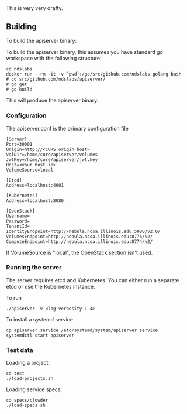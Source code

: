 ##

This is very very drafty.

## Building

To build the apiserver binary:


To build the apiserver binary, this assumes you have standard go workspace with the following structure:

```
cd ndslabs
docker run --rm -it -v `pwd`:/go/src/github.com/ndslabs golang bash
# cd src/github.com/ndslabs/apiserver/
# go get
# go build
```

This will produce the apiserver binary.

### Configuration
The apiserver.conf is the primary configuration file

```
[Server]
Port=30001
Origin=http://<CORS origin host>
VolDir=/home/core/apiserver/volumes
JwtKey=/home/core/apiserver/jwt.key
Host=<your host ip>
VolumeSource=local

[Etcd]
Address=localhost:4001

[Kubernetes]
Address=localhost:8080

[OpenStack]
Username=
Password=
TenantId=
IdentityEndpoint=http://nebula.ncsa.illinois.edu:5000/v2.0/
VolumesEndpoint=http://nebula.ncsa.illinois.edu:8776/v2/
ComputeEndpoint=http://nebula.ncsa.illinois.edu:8774/v2/
```

If VolumeSource is "local", the OpenStack section isn't used.


### Running the server

The server requires etcd and Kubernetes. You can either run a separate etcd or use the Kubernetes instance.

To run
```
./apiserver -v <log verbosity 1-4>
```

To install a systemd service
```
cp apiserver.service /etc/systemd/system/apiserver.service
systemdctl start apiserver
```

### Test data

Loading a project:
```
cd test
./load-projects.sh
```

Loading service specs:
```
cd specs/clowder
./load-specs.sh
```
